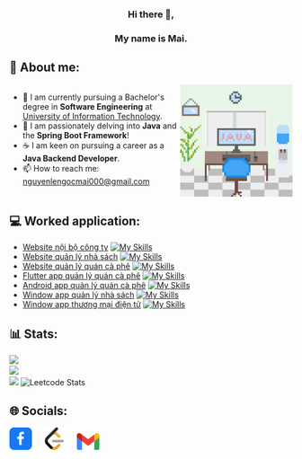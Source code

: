 <h3 align="center"> Hi there 👋,  </h1>
<h3 align="center"> My name is Mai.</h1>


## 🔎 About me:

<div style="overflow: auto;">
  <img align="right" alt="About me" width="200" src="./image/about.png">

  - 🔭 I am currently pursuing a Bachelor's degree in **Software Engineering** at [University of Information Technology](https://uit.edu.vn).
  - 🌱 I am passionately delving into **Java** and the **Spring Boot Framework**!
  - ☕ I am keen on pursuing a career as a **Java Backend Developer**.
  - 📫 How to reach me: [nguyenlengocmai000@gmail.com](mailto:nguyenlengocmai000@gmail.com)
</div>

## 💻 Worked application:
- [Website nội bộ công ty](https://github.com/kimthu09/company-internal-web)
 [![My Skills](https://skillicons.dev/icons?i=java,spring,mysql,gmail)](https://skillicons.dev)
- [Website quản lý nhà sách](https://github.com/kimthu09/book-store-web)
 [![My Skills](https://skillicons.dev/icons?i=golang,mysql,gmail,docker)](https://skillicons.dev)
- [Website quản lý quán cà phê](https://github.com/NLNM-0-0/SE100.O12-coffee-shop-management)
 [![My Skills](https://skillicons.dev/icons?i=golang,mysql,docker)](https://skillicons.dev)
 - [Flutter app quản lý quán cà phê](https://github.com/NLNM-0-0/SE100.O12-coffee-shop-management)
 [![My Skills](https://skillicons.dev/icons?i=flutter,dart,firebase)](https://skillicons.dev)
 - [Android app quản lý quán cà phê](https://github.com/NLNM-0-0/SE100.O12-coffee-shop-management)
 [![My Skills](https://skillicons.dev/icons?i=java,firebase)](https://skillicons.dev)
  - [Window app quản lý nhà sách](https://github.com/NLNM-0-0/BookManagement)
 [![My Skills](https://skillicons.dev/icons?i=cs)](https://skillicons.dev)
 - [Window app thương mại điện tử](https://github.com/NLNM-0-0/WPFEcommerceAPP)
 [![My Skills](https://skillicons.dev/icons?i=cs)](https://skillicons.dev)

## 📊 Stats:
![](https://github-readme-stats.vercel.app/api?username=NLNM-0-0&theme=darcula&hide_border=false&include_all_commits=true&count_private=false)<br/>
![](https://github-readme-streak-stats.herokuapp.com/?user=NLNM-0-0&theme=darcula&hide_border=false)<br/>
![](https://github-readme-stats.vercel.app/api/top-langs/?username=NLNM-0-0&theme=darcula&hide_border=false&include_all_commits=true&count_private=false&layout=compact)
![Leetcode Stats](https://leetcard.jacoblin.cool/NLNM-0-0?theme=dark)

## 🌐 Socials:
<div>
<a href="https://www.facebook.com/lengocmai.nguyen.13" target="blank" style="margin-right: 16px;"><img src="./image/facebook.svg" alt="Facebook" height="40" width="40" /></a>
<a href="https://www.leetcode.com/nlnm-0-0" target="blank" style="margin-right: 16px;"><img src="./image/leetcode.svg" alt="LeetCode" height="40" width="40" /></a>
<a href="mailto:nguyenlengocmai000@gmail.com" target="blank"><img src="./image/gmail.svg" alt="Email" height="30" width="40" /></a>
</div>

